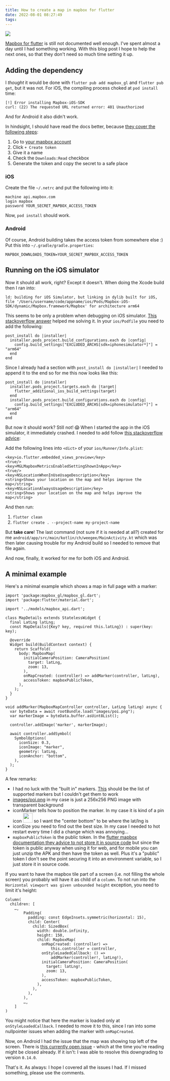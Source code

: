 ```yaml
---
title: How to create a map in mapbox for flutter
date: 2022-08-01 08:27:49
tags:
---
```


![](/images/mapbox.png)

[Mapbox for flutter](https://pub.dev/packages/mapbox_gl) is still not documented well enough. I've spent almost a day until I had something working. With this blog post I hope to help the next ones, so that they don't need so much time setting it up.

<!-- more -->

## Adding the dependency

I *thought* it would be done with `flutter pub add mapbox_gl` and `flutter pub get`, but it was not. For iOS, the compiling process choked at `pod install` time:

```
[!] Error installing Mapbox-iOS-SDK
curl: (22) The requested URL returned error: 401 Unauthorized
```

And for Android it also didn't work.

In hindsight, I should have read the docs better, because [they cover the following steps](https://docs.mapbox.com/ios/maps/guides/install/#configure-credentials):

1. Go to [your mapbox account](https://account.mapbox.com/access-tokens/)
2. Click `+ Create token`
3. Give it a name
4. Check the `Downloads:Read` checkbox
5. Generate the token and copy the secret to a safe place

### iOS

Create the file `~/.netrc` and put the following into it:


```
machine api.mapbox.com
login mapbox
password YOUR_SECRET_MAPBOX_ACCESS_TOKEN
```

Now, `pod install` should work.


### Android

Of course, Android building takes the access token from somewhere else :) Put this into `~/.gradle/gradle.properties`:

```
MAPBOX_DOWNLOADS_TOKEN=YOUR_SECRET_MAPBOX_ACCESS_TOKEN
```

## Running on the iOS simulator

Now it should all work, right? Except it doesn't. When doing the Xcode build then I ran into:

```
ld: building for iOS Simulator, but linking in dylib built for iOS, file '/Users/username/code/appname/ios/Pods/Mapbox-iOS-SDK/dynamic/Mapbox.framework/Mapbox' for architecture arm64
```

This seems to be only a problem when debugging on iOS simulator. [This stackoverflow answer](https://stackoverflow.com/a/63955114/119861) helped me solving it. In your `ios/Podfile` you need to add the following:

```
post_install do |installer|
  installer.pods_project.build_configurations.each do |config|
    config.build_settings["EXCLUDED_ARCHS[sdk=iphonesimulator*]"] = "arm64"
  end
end
```

Since I already had a section with `post_install do |installer|` I needed to append it to the end so for me this now looks like this:

```
post_install do |installer|
  installer.pods_project.targets.each do |target|
    flutter_additional_ios_build_settings(target)
  end
  installer.pods_project.build_configurations.each do |config|
    config.build_settings["EXCLUDED_ARCHS[sdk=iphonesimulator*]"] = "arm64"
  end
end
```

But now it should work? Still not! 😱 When I started the app in the iOS simulator, it immediately crashed. I needed to add follow [this stackoverflow advice](https://stackoverflow.com/a/72401837/119861):

Add the following lines into `<dict>` of your `ios/Runner/Info.plist`:

```
<key>io.flutter.embedded_views_preview</key>
<true/>
<key>MGLMapboxMetricsEnabledSettingShownInApp</key>
<true/>
<key>NSLocationWhenInUseUsageDescription</key>
<string>Shows your location on the map and helps improve the map</string>
<key>NSLocationAlwaysUsageDescription</key>
<string>Shows your location on the map and helps improve the map</string>
```

And then run:

1. `flutter clean`
2. `flutter create . --project-name my-project-name`

But **take care**! The last command (not sure if it is needed at all?) created for me `android/app/src/main/kotlin/ch/weegee/MainActivity.kt` which was then later causing trouble for my Android build so I needed to remove that file again.

And now, finally, it worked for me for both iOS and Android.

## A minimal example

Here's a minimal example which shows a map in full page with a marker:


```
import 'package:mapbox_gl/mapbox_gl.dart';
import 'package:flutter/material.dart';

import '../models/mapbox_api.dart';

class MapDetails extends StatelessWidget {
  final LatLng latLng;
  const MapDetails({Key? key, required this.latLng}) : super(key: key);

  @override
  Widget build(BuildContext context) {
    return Scaffold(
      body: MapboxMap(
        initialCameraPosition: CameraPosition(
          target: latLng,
          zoom: 13,
        ),
        onMapCreated: (controller) => addMarker(controller, latLng),
        accessToken: mapboxPublicToken,
      ),
    );
  }
}

void addMarker(MapboxMapController controller, LatLng latLng) async {
  var byteData = await rootBundle.load("images/poi.png");
  var markerImage = byteData.buffer.asUint8List();

  controller.addImage('marker', markerImage);

  await controller.addSymbol(
    SymbolOptions(
      iconSize: 0.3,
      iconImage: "marker",
      geometry: latLng,
      iconAnchor: "bottom",
    ),
  );
}
```


A few remarks:

- I had no luck with the "built in" markers. [This](https://labs.mapbox.com/maki-icons/) should be the list of supported markers but I couldn't get them to work
- <a href="/images/poi.png">images/poi.png</a> in my case is just a 256x256 PNG image with transparent background
- iconMarker tells how to position the marker. In my case it is kind of a pin icon <img src="/images/poi.png" style="display: inline-block; float: none; padding: 0" width="30" /> so I want the "center bottom" to be where the lat/lng is
- iconSize you need to find out the best size. In my case I needed to hot restart every time I did a change which was annoying…
- `mapboxPublicToken` is the public token. In the [flutter mapbox documentation they advice to not store it in source code](https://pub.dev/packages/mapbox_gl#all-platforms) but since the token is public anyway when using it for web, and for mobile you can just unzip the APK and then have the token as well. Plus it's a "public" token I don't see the point securing it into an environment variable, so I just store it in source code.

If you want to have the mapbox tile part of a screen (i.e. not filling the whole screen) you probably will have it as child of a `column`. To not run into the `Horizontal viewport was given unbounded height` exception, you need to limit it's height:

```
Column(
  children: [
    …,
		Padding(
		  padding: const EdgeInsets.symmetric(horizontal: 15),
		  child: Center(
		    child: SizedBox(
		      width: double.infinity,
		      height: 150,
		      child: MapboxMap(
		        onMapCreated: (controller) =>
		            this.controller = controller,
		        onStyleLoadedCallback: () =>
		            addMarker(controller!, latLng!),
		        initialCameraPosition: CameraPosition(
		          target: latLng!,
		          zoom: 13,
		        ),
		        accessToken: mapboxPublicToken,
		      ),
		    ),
		  ),
		),
		…,
	]
)
```

You might notice that here the marker is loaded only at `onStyleLoadedCallback`. I needed to move it to this, since I ran into some nullpointer issues when adding the marker with `onMapCreated`.

Now, on Android I had the issue that the map was showing top left of the screen. There is [this currently open issue](https://github.com/flutter-mapbox-gl/maps/issues/1125) - which at the time you're reading might be closed already. If it isn't: I was able to resolve this downgrading to version `0.14.0`.

That's it. As always: I hope I covered all the issues I had. If I missed something, please use the comments.